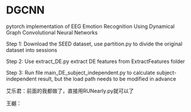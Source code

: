 # DGCNN
pytorch implementation of EEG Emotion Recognition Using Dynamical Graph Convolutional Neural Networks

Step 1: Download the SEED dataset, use partition.py to divide the original dataset into sessions

Step 2: Use extract_DE.py extract DE features from ExtractFeatures folder

Step 3: Run file main_DE_subject_independent.py to calculate subject-independent result, but the load path needs to be modified in advance

艾乐君：前面的我都做了，直接用RUNearly.py就可以了

王樾：